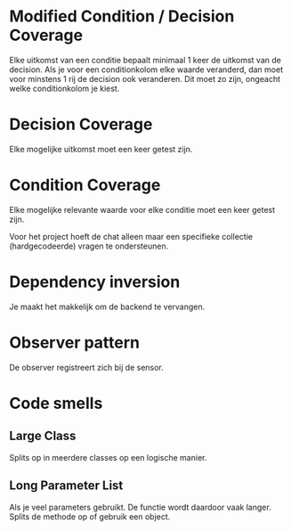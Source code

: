 # Modified Condition / Decision Coverage
Elke uitkomst van een conditie bepaalt minimaal 1 keer de uitkomst van de decision.
Als je voor een conditionkolom elke waarde veranderd, dan moet voor minstens 1 rij de decision ook veranderen. Dit moet zo zijn, ongeacht welke conditionkolom je kiest.

# Decision Coverage
Elke mogelijke uitkomst moet een keer getest zijn.

# Condition Coverage
Elke mogelijke relevante waarde voor elke conditie moet een keer getest zijn.

Voor het project hoeft de chat alleen maar een specifieke collectie (hardgecodeerde) vragen te ondersteunen.

# Dependency inversion
Je maakt het makkelijk om de backend te vervangen.

# Observer pattern
De observer registreert zich bij de sensor.

# Code smells
## Large Class
Splits op in meerdere classes op een logische manier.
## Long Parameter List
Als je veel parameters gebruikt. De functie wordt daardoor vaak langer. Splits de methode op of gebruik een object.

